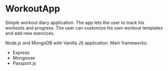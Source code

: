 # WorkoutApp
Simple workout diary application. 
The app lets the user to track his workouts and progress.
The user can customize his own workout templates and add new exercices.


Node.js and MongoDB with Vanilla JS application.
Main frameworks:
* Express
* Mongoose
* Passport.js
